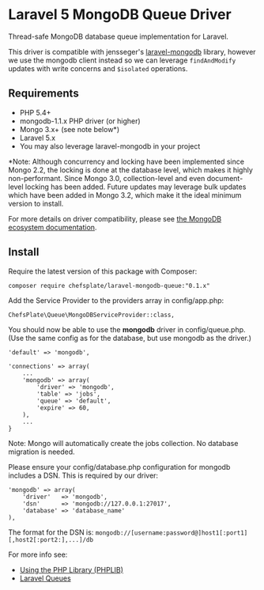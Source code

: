 # Laravel 5 MongoDB Queue Driver
Thread-safe MongoDB database queue implementation for Laravel. 

This driver is compatible with jensseger's 
[laravel-mongodb](https://github.com/jenssegers/laravel-mongodb) library, 
however we use the mongodb client instead so we can leverage 
`findAndModify` updates with write concerns and `$isolated` operations.

## Requirements
- PHP 5.4+
- mongodb-1.1.x PHP driver (or higher) 
- Mongo 3.x+ (see note below*)
- Laravel 5.x
- You may also leverage laravel-mongodb in your project

*Note: Although concurrency and locking have been implemented since Mongo 2.2, 
the locking is done at the database level, which makes it highly non-performant. 
Since Mongo 3.0, collection-level and even document-level locking has been added. 
Future updates may leverage bulk updates which have been added in Mongo 3.2, 
which make it the ideal minimum version to install.

For more details on driver compatibility, please see 
[the MongoDB ecosystem documentation](https://docs.mongodb.org/ecosystem/drivers/php/#php-mongodb-driver).

## Install

Require the latest version of this package with Composer:

    composer require chefsplate/laravel-mongodb-queue:"0.1.x"

Add the Service Provider to the providers array in config/app.php:

    ChefsPlate\Queue\MongoDBServiceProvider::class,

You should now be able to use the **mongodb** driver in config/queue.php. (Use the same config as for the database, but use mongodb as the driver.)

    'default' => 'mongodb',

    'connections' => array(
        ...
        'mongodb' => array(
            'driver' => 'mongodb',
            'table' => 'jobs',
            'queue' => 'default',
            'expire' => 60,
        ),
        ...
    }

Note: Mongo will automatically create the jobs collection. No database migration is needed.

Please ensure your config/database.php configuration for mongodb 
includes a DSN. This is required by our driver:

    'mongodb' => array(
        'driver'   => 'mongodb',
        'dsn'      => 'mongodb://127.0.0.1:27017',
        'database' => 'database_name'
    ),

The format for the DSN is:
`mongodb://[username:password@]host1[:port1][,host2[:port2:],...]/db`

For more info see:
 
- [Using the PHP Library (PHPLIB)](http://php.net/manual/en/mongodb.tutorial.library.php)
- [Laravel Queues](http://laravel.com/docs/queues)
